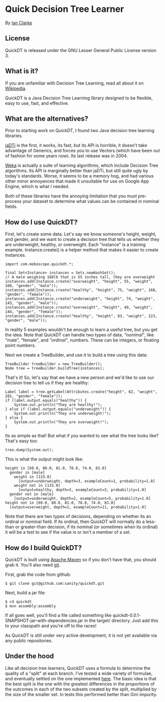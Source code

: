 Quick Decision Tree Learner
===========================

By [Ian Clarke](http://blog.locut.us/)

License
-------

QuickDT is released under the GNU Lesser General Public License version 3.

What is it?
-----------
If you are unfamiliar with Decision Tree Learning, read all about it on [Wikipedia](http://en.wikipedia.org/wiki/Decision_tree_learning).

QuickDT is a Java Decision Tree Learning library designed to be flexible, easy to use, fast, and effective.

What are the alternatives?
--------------------------

Prior to starting work on QuickDT, I found two Java decision tree learning libraries.  

[jaDTi](http://www.run.montefiore.ulg.ac.be/~francois/software/jaDTi/) is the first,
it works, its fast, but its API is horrible, it doesn't take advantage of Generics, and forces you to use Vectors (which have been out
of fashion for some years now).  Its last release was in 2004.

[Weka](http://www.cs.waikato.ac.nz/ml/weka/) is actually a suite of learning algorithms, which include Decision Tree algorithms.  Its
API is marginally better than jaDTi, but still quite ugly by today's standards.  Worse, it seems to be a memory hog, and had various
other minor annoyances that made it unsuitable for use on Google App Engine, which is what I needed.

Both of these libraries have the annoying limitation that you must pre-process your dataset to determine what values can be contained 
in nominal fields.

How do I use QuickDT?
---------------------

First, let's create some data.  Let's say we know someone's height, weight, and gender, and we want to create a decision tree
that tells us whether they are underweight, healthy, or overweight.  Each "instance" is a training example.  Instance.create() is
a helper method that makes it easier to create Instances.

	import com.moboscope.quickdt.*;

	final Set<Instance> instances = Sets.newHashSet();
	// A male weighing 168lb that is 55 inches tall, they are overweight
	instances.add(Instance.create("overweight", "height", 55, "weight", 168, "gender", "male"));
	instances.add(Instance.create("healthy", "height", 75, "weight", 168, "gender", "female"));
	instances.add(Instance.create("underweight", "height", 74, "weight", 143, "gender", "male"));
	instances.add(Instance.create("overweight", "height", 49, "weight", 144, "gender", "female"));
	instances.add(Instance.create("healthy", "height", 83, "weight", 223, "gender", "male"));

In reality 5 examples wouldn't be enough to learn a useful tree, but you get the idea.  Note that QuickDT can handle two types
of data, *"nominal"*, like "male", "female", and *"ordinal"*, numbers.  These can be integers, or floating point numbers.

Next we create a TreeBuilder, and use it to build a tree using this data:

	TreeBuilder treeBuilder = new TreeBuilder();
	Node tree = treeBuilder.buildTree(instances);

That's it!  So, let's say that we have a new person and we'd like to use our decision tree to tell us if they are healthy:

	Label label = tree.getLabel(Attributes.create("height", 62, "weight", 201, "gender", "female"));
	if (label.output.equals("healthy")) {
		System.out.println("They are healthy!");
	} else if (label.output.equals("underweight")) {
		System.out.println("They are underweight!");
	} else {
		System.out.println("They are overweight!");
	}

Its as simple as that!  But what if you wanted to see what the tree looks like?  That's easy too:

	tree.dump(System.out);

This is what the output might look like:

	height in [69.0, 80.0, 81.0, 78.0, 74.0, 83.0]
	  gender in [male]
	    weight in [133.0]
	      [output=underweight, depth=3, exampleCount=1, probability=1.0]
	    weight not in [133.0]
	      [output=healthy, depth=3, exampleCount=3, probability=1.0]
	  gender not in [male]
	    [output=underweight, depth=2, exampleCount=5, probability=1.0]
	height not in [69.0, 80.0, 81.0, 78.0, 74.0, 83.0]
	  [output=overweight, depth=1, exampleCount=11, probability=1.0]

Note that there are two types of decisions, depending on whether its an ordinal or nominal field.  If its ordinal, then
QuickDT will normally do a less-than or greater-than decision, if its nominal (or sometimes when its ordinal) it will
be a test to see if the value is or isn't a member of a set.

How do I build QuickDT?
-----------------------

QuickDT is built using [Apache Maven](http://maven.apache.org/) so if you don't have that, you should grab it.  You'll also
need [git](http://git-scm.com/).

First, grab the code from github:

	$ git clone git@github.com:sanity/quickdt.git

Next, build a jar file:

	$ cd quickdt
	$ mvn assembly:assembly

If all goes well, you'll find a file called something like quickdt-0.0.1-SNAPSHOT-jar-with-dependencies.jar in the target/ directory.
Just add this to your classpath and you're off to the races!

As QuickDT is still under very active development, it is not yet available via any public repositories.

Under the hood
--------------

Like all decision tree learners, QuickDT uses a formula to determine the quality of a "split" at each branch.  I've tested a wide
variety of formulae, and eventually settled on the one implemented [here](https://github.com/sanity/quickdt/blob/master/src/main/java/com/moboscope/quickdt/scorers/Scorer1.java).
The basic idea is that the best split is the one with the greatest differences in the proportions of the outcomes in each of the two
subsets created by the split, multiplied by the size of the smaller set.  In tests this performed better than Gini impurity.